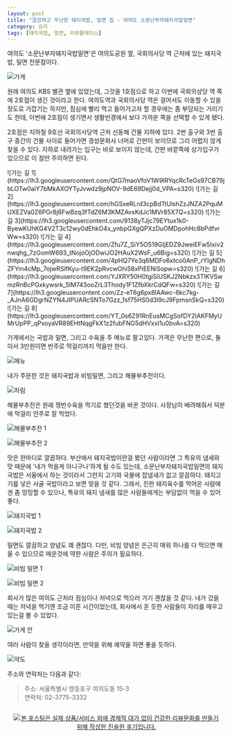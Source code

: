 ```yaml
---
layout: post
title: "깔끔하고 무난한 돼지국밥, 밀면 집 - 여의도 소문난부자돼지국밥밀면"
category: 요리
tags: [돼지국밥, 밀면, 리뷰플레이스]
---
```


여의도 '소문난부자돼지국밥밀면'은 
여의도공원 옆, 국회의사당 역 근처에 있는 돼지국밥, 밀면 전문점이다.

![가게](https://lh3.googleusercontent.com/YT_0s6Z91RnEusMCgSofDY2IAKFMyUMrUpPP_qPxoyaVR89EHtNqgFkX1z2fubFNG5dHVxxI1u0bvA=s560)

원래 여의도 KBS 별관 옆에 있었는데,
그것을 1호점으로 하고
이번에 국회의상당 역 쪽에 2호점이 생긴 것이라고 한다.
여의도역과 국회의사당 역은 걸어서도 이동할 수 있을 정도로 가깝기는 하지만,
점심에 빨리 먹고 들어가고자 할 경우에는 좀 부담되는 거리기도 한데,
이번에 2호점이 생기면서 생활반경에서 보다 가까운 쪽을 선택할 수 있게 됐다.

2호점은 지하철 9호선 국회의사당역 근처 신동해 건물 지하에 있다.
2번 출구와 3번 출구 중간의 건물 사이로 들어가면
경성문화사 너머로 간판이 보이므로
그리 어렵지 않게 찾을 수 있다.
지하로 내려가는 입구는 바로 보이지 않는데,
간판 바깥쪽에 상가입구가 있으므로 이 점만 주의하면 된다.

<p class="center" markdown="1">
![가는 길 1](https://lh3.googleusercontent.com/QtG7maoVfoV1W9lRYqcRcTeGs97CB79jbLOTw0aiY7bMkAXOYTyJvwdz9jpNOV-9dE69Dejj0d_VPA=s320)
![가는 길 2](https://lh3.googleusercontent.com/hGSxeRLrd3cpBdTtUlshZzJNZA2PquMUXEZVa0Z6PGr8j6FwBzq3fTdZ6M3KMZAvxKdJc1MVr85X7Q=s320)
![가는 길 3](https://lh3.googleusercontent.com/9138yTJjc79EYtux1k0-ByewKUhKG4V2T3c12wy0dEhkO4x_ynbpGXgQPXzDuOMDpohHc8bPdfvrWw=s320)
![가는 길 4](https://lh3.googleusercontent.com/Zfu7Z_SiY5O519GIjEDZ9JweiEFw5Ixiv2nwqhg_7zGomW693_tNojoOjODwiJO2HAuX2WsF_u6Big=s320)
![가는 길 5](https://lh3.googleusercontent.com/4pHQ7Ye3q6MDFo6xtco0AnP_rYIgNDhZFYm4cMp_7ojwRSlfKyu-t9EK2pRvcwOhi58xPiEENiSopw=s320)
![가는 길 6](https://lh3.googleusercontent.com/YJXRY50H0tgiSiUSKJ2Nbkzx3TIKVSwmzRnBcPGxkywsrk_5lM743ooZrL3Thody1F1ZfbXkrCdQFw=s320)
![가는 길 7](https://lh3.googleusercontent.com/Zz-eT6g6px8lAAwc-6kc7kg-_AJnA6GDgrNZYN4JIPUARcSNTo7Gzz_1sf75HS0d3l9cJ9FpmsnSkQ=s320)
![가는 길 8](https://lh3.googleusercontent.com/YT_0s6Z91RnEusMCgSofDY2IAKFMyUMrUpPP_qPxoyaVR89EHtNqgFkX1z2fubFNG5dHVxxI1u0bvA=s320)
</p>

가게에서는 국밥과 밀면, 그리고 수육을 주 메뉴로 팔고있다.
가격은 무난한 편으로, 둘이서 3만원이면 반주로 막걸리까지 먹을만 한다.

![메뉴](https://lh3.googleusercontent.com/ECPFye5lQMS1xUEZQBp7qIfp_HHTBUx_DCPNh1Kc_ID8t7-yJzElKIq8UzL8FfVcA8GVSMfNsqphNw=s560)

내가 주문한 것은 돼지국밥과 비빔밀면, 그리고 해물부추전이다.

![차림](https://lh3.googleusercontent.com/_J7Lk9M6CK1_gCIsH2NxGzJMgJwjQNL4bR9MZ5yXn0eO3H09DJxzcvVHG_LDBmIQujI76PA-9__Mwg=s560)

해물부추전은 원래 쟁반수육을 먹기로 했던것을 바꾼 것이다.
사장님이 배려해줘서 덕분에 막걸리 안주로 잘 먹었다.

![해물부추전 1](https://lh3.googleusercontent.com/WAeM71WrtHnX5VRGUeWO48fd1umFMGfiTOL4qhLxcJYON2DEIKEyQs7hgHfnhYG9F-5P0RMfIR4Tlg=s640)

![해물부추전 2](https://lh3.googleusercontent.com/UQEdJ4KHwDpomSvcm6cwfJhbEFKM-7BWGk8PbvCIab3vag5h3DaXSmMb3RNs2TbJbndIYZ61axX_Lw=s640)

맛은 한마디로 깔끔하다.
부산에서 돼지국밥이란걸 봤던 사람이라면
그 특유의 냄새와 맛 때문에 '내가 먹을게 아니구나'하게 될 수도 있는데,
소문난부자돼지국밥밀면의 돼지국밥은 서울에서 하는 것이라서 그런지
고기와 국물에 잡냄새가 없고 깔끔하다.
돼지고기를 넣은 사골 국밥이라고 보면 맞을 것 같다.
그래서, 진한 돼지육수를 먹어온 사람에겐 좀 밍밍할 수 있으나,
특유의 돼지 냄새를 많은 사람들에게는 부담없이 먹을 수 있어 좋다.

![돼지국밥 1](https://lh3.googleusercontent.com/n_ESEx42NSlpJ5HKyUxNQqSCNResuy--2yclNQDhak4a-f2a2a8qUi0TcurColu13VWOGoRCsxPeZA=s640)

![돼지국밥 2](https://lh3.googleusercontent.com/OrEQ3tn8gRd4Qgkz0PbMnMedzRhbkJOwKnQ0_LGB39jDD6Tqyfa4LhtUFObCN3F0pAVEihMlkdQn6Q=s640)

밀면도 깔끔하고 양념도 꽤 괜찮다.
다만, 비빔 양념은 은근히 매워 하나를 다 먹으면 매울 수 있으므로
매운것에 약한 사람은 주의가 필요하다.

![비빔 밀면 1](https://lh3.googleusercontent.com/1EnpTxwcMLe6aVHPaop3kR2Ui_kdJXMbgtDvxt3RsFubDmuafZHB_kzSPdqWXpGp6edEZ4FksSCNMg=s640)

![비빔 밀면 2](https://lh3.googleusercontent.com/2jyKvGU361kGrCH8GfBe7XBGmiyoN5RtCtrb_RLo6-VuzUx8RTIUGNqkW1LAuz7NBA0M4slPREb2Sg=s640)

회사가 많은 여의도 근처라 점심이나 저녁으로 먹으러 가기 괜찮을 것 같다.
내가 갔을 때는 저녁을 먹기엔 조금 이른 시간이었는데,
회사에서 온 듯한 사람들이 자리를 매우고 있는걸 볼 수 있었다.

![가게 안](https://lh3.googleusercontent.com/e_L3eyOoCGqy0WtvGpoDurnfr0K3QGUQ_xGPrwpHY3PfFoybuynyhjsJNr7FLTNIVfeH4BZrLH2jBQ=s560)

여러 사람이 찾을 생각이라면,
만약을 위해 예약을 하면 좋을 듯하다.

![약도](https://lh3.googleusercontent.com/-IBTkIhnXG78/WfCVkZ8E8mI/AAAAAAAAaAY/wREhkarhGBkrtRoIfsLD1QmkbiFNUp4hACE0YBhgL/s560/somunnan-buja-dwaeji-gukbap-milmyeon-restaurant-map.gif)

주소와 연락처는 다음과 같다:

> 주소: 서울특별시 영등포구 여의도동 15-3  
> 연락처: 02-3775-3332



<div style="text-align: center; padding: 1em;"><a href="http://reviewplace.co.kr/detail.php?number=10109" target="_blank"><img src="http://reviewplace.co.kr/blog_traffic.php?key=MTAxMDl8cmV6bm9h" border="0" alt="본 포스팅은 실제 상품/서비스 외에 경제적 대가 없이 건강한 리뷰문화를 만들기 위해 작성한 진솔한 후기입니다."></a></div>
